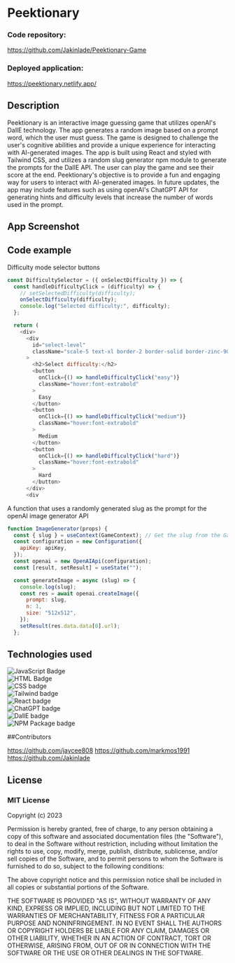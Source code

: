 # Peektionary

### Code repository:
https://github.com/Jakinlade/Peektionary-Game

### Deployed application:
https://peektionary.netlify.app/

## Description

Peektionary is an interactive image guessing game that utilizes openAI's DallE technology. The app generates a random image based on a prompt word, which the user must guess. The game is designed to challenge the user's cognitive abilities and provide a unique experience for interacting with AI-generated images. The app is built using React and styled with Tailwind CSS, and utilizes a random slug generator npm module to generate the prompts for the DallE API. The user can play the game and see their score at the end. Peektionary's objective is to provide a fun and engaging way for users to interact with AI-generated images. In future updates, the app may include features such as using openAI's ChatGPT API for generating hints and difficulty levels that increase the number of words used in the prompt.


## App Screenshot

## Code example

Difficulty mode selector buttons

```js
const DifficultySelector = ({ onSelectDifficulty }) => {
  const handleDifficultyClick = (difficulty) => {
    // setSelectedDifficulty(difficulty);
    onSelectDifficulty(difficulty);
    console.log("Selected difficulty:", difficulty);
  };

  return (
    <div>
      <div
        id="select-level"
        className="scale-5 text-xl border-2 border-solid border-zinc-900 flex justify-evenly bg-gray-300"
      >
        <h2>Select difficulty:</h2>
        <button
          onClick={() => handleDifficultyClick("easy")}
          className="hover:font-extrabold"
        >
          Easy
        </button>
        <button
          onClick={() => handleDifficultyClick("medium")}
          className="hover:font-extrabold"
        >
          Medium
        </button>
        <button
          onClick={() => handleDifficultyClick("hard")}
          className="hover:font-extrabold"
        >
          Hard
        </button>
      </div>
      <div
```

A function that uses a randomly generated slug as the prompt for the openAI image generator API

```js
function ImageGenerator(props) {
  const { slug } = useContext(GameContext); // Get the slug from the GameContext
  const configuration = new Configuration({
    apiKey: apiKey,
  });
  const openai = new OpenAIApi(configuration);
  const [result, setResult] = useState("");

  const generateImage = async (slug) => {
    console.log(slug);
    const res = await openai.createImage({
      prompt: slug,
      n: 1,
      size: "512x512",
    });
    setResult(res.data.data[0].url);
  };
```

## Technologies used

![JavaScript Badge](https://img.shields.io/badge/Language-JavaScript-yellow)
<br>
![HTML Badge](https://img.shields.io/badge/Language-HTML-red)
<br>
![CSS badge](https://img.shields.io/badge/Language-CSS-blue)
<br>
![Tailwind badge](https://img.shields.io/badge/Framework-Tailwind-purple)
<br>
![React badge](https://img.shields.io/badge/Library-React-blue)
<br>
![ChatGPT badge](https://img.shields.io/badge/API-ChatGPT-brightgreen)
<br>
![DallE badge](https://img.shields.io/badge/API-DallE-purple)
<br>
![NPM Package badge](https://img.shields.io/badge/NPM%20Package-Random%20Slug%20Generator-orange)

##Contributors

https://github.com/jaycee808
https://github.com/markmos1991
https://github.com/Jakinlade

## License
### MIT License

Copyright (c) 2023

Permission is hereby granted, free of charge, to any person obtaining a copy
of this software and associated documentation files (the "Software"), to deal
in the Software without restriction, including without limitation the rights
to use, copy, modify, merge, publish, distribute, sublicense, and/or sell
copies of the Software, and to permit persons to whom the Software is
furnished to do so, subject to the following conditions:

The above copyright notice and this permission notice shall be included in all
copies or substantial portions of the Software.

THE SOFTWARE IS PROVIDED "AS IS", WITHOUT WARRANTY OF ANY KIND, EXPRESS OR
IMPLIED, INCLUDING BUT NOT LIMITED TO THE WARRANTIES OF MERCHANTABILITY,
FITNESS FOR A PARTICULAR PURPOSE AND NONINFRINGEMENT. IN NO EVENT SHALL THE
AUTHORS OR COPYRIGHT HOLDERS BE LIABLE FOR ANY CLAIM, DAMAGES OR OTHER
LIABILITY, WHETHER IN AN ACTION OF CONTRACT, TORT OR OTHERWISE, ARISING FROM,
OUT OF OR IN CONNECTION WITH THE SOFTWARE OR THE USE OR OTHER DEALINGS IN THE
SOFTWARE.
